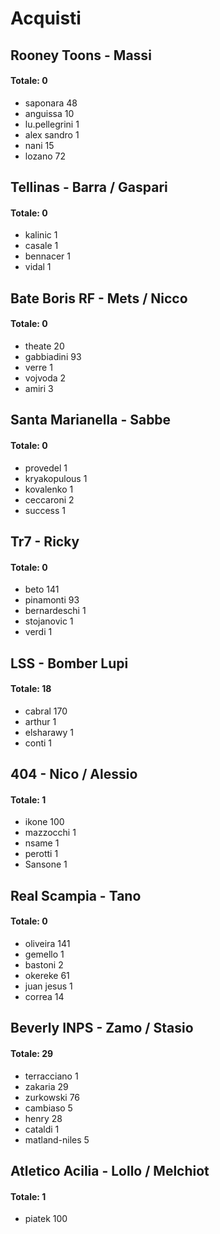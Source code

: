 <h1>Acquisti</h1>

<h2>Rooney Toons - Massi</h2>
<h4>Totale: 0</h4>
<ul>
  <li>saponara 48</li>
  <li>anguissa 10</li>
  <li>lu.pellegrini 1</li>
  <li>alex sandro 1</li>
  <li>nani 15</li>
  <li>lozano 72</li>
</ul>

<h2>Tellinas - Barra / Gaspari</h2>
<h4>Totale: 0</h4>
<ul>
  <li>kalinic 1</li>
  <li>casale 1</li>
  <li>bennacer 1</li>
  <li>vidal 1</li>
</ul>

<h2>Bate Boris RF - Mets / Nicco</h2>
<h4>Totale: 0</h4>
<ul>
  <li>theate 20</li>
  <li>gabbiadini 93</li>
  <li>verre 1</li>
  <li>vojvoda 2</li>
  <li>amiri 3</li>
</ul>

<h2>Santa Marianella - Sabbe</h2>
<h4>Totale: 0</h4>
<ul>
  <li>provedel 1</li>
  <li>kryakopulous 1</li>
  <li>kovalenko 1</li>
  <li>ceccaroni 2</li>
  <li>success 1</li>
</ul>

<h2>Tr7 - Ricky</h2>
<h4>Totale: 0</h4>
<ul>
  <li>beto 141</li>
  <li>pinamonti 93</li>
  <li>bernardeschi 1</li>
  <li>stojanovic 1</li>
  <li>verdi 1</li>
</ul>

<h2>LSS - Bomber Lupi</h2>
<h4>Totale: 18</h4>
<ul>
  <li>cabral 170</li>
  <li>arthur 1</li>
  <li>elsharawy 1</li>
  <li>conti 1</li>
</ul>

<h2>404 - Nico / Alessio</h2>
<h4>Totale: 1</h4>
<ul>
  <li>ikone 100</li>
  <li>mazzocchi 1</li>
  <li>nsame 1</li>
  <li>perotti 1</li>
  <li>Sansone 1</li>
</ul>

<h2>Real Scampia - Tano</h2>
<h4>Totale: 0</h4>
<ul>
  <li>oliveira 141</li>
  <li>gemello 1</li>
  <li>bastoni 2</li>
  <li>okereke 61</li>
  <li>juan jesus 1</li>
  <li>correa 14</li>
</ul>

<h2>Beverly INPS - Zamo / Stasio</h2>
<h4>Totale: 29</h4>
<ul>
  <li>terracciano 1</li>
  <li>zakaria 29</li>
  <li>zurkowski 76</li>
  <li>cambiaso 5</li>
  <li>henry 28</li>
  <li>cataldi 1</li>
  <li>matland-niles 5</li>
</ul>

<h2>Atletico Acilia - Lollo / Melchiot</h2>
<h4>Totale: 1</h4>
<ul>
  <li>piatek 100</li>
</ul>
